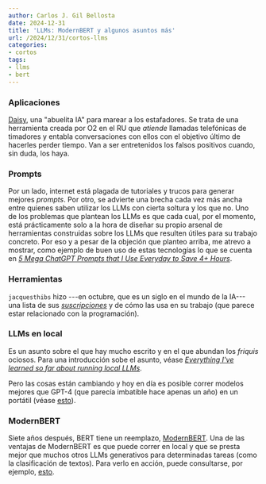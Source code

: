 ```yaml
---
author: Carlos J. Gil Bellosta
date: 2024-12-31
title: 'LLMs: ModernBERT y algunos asuntos más'
url: /2024/12/31/cortos-llms
categories:
- cortos
tags:
- llms
- bert
---
```


### Aplicaciones

[Daisy](https://news.virginmediao2.co.uk/o2-unveils-daisy-the-ai-granny-wasting-scammers-time/), una "abuelita IA" para marear a los estafadores. Se trata de una herramienta creada por O2 en el RU que _atiende_ llamadas telefónicas de timadores y entabla conversaciones con ellos con el objetivo último de hacerles perder tiempo. Van a ser entretenidos los falsos positivos cuando, sin duda, los haya.

### Prompts

Por un lado, internet está plagada de tutoriales y trucos para generar mejores _prompts_. Por otro, se advierte una brecha cada vez más ancha entre quienes saben utilizar los LLMs con cierta soltura y los que no. Uno de los problemas que plantean los LLMs es que cada cual, por el momento, está prácticamente solo a la hora de diseñar su propio arsenal de herramientas construidas sobre los LLMs que resulten útiles para su trabajo concreto. Por eso y a pesar de la objeción que planteo arriba, me atrevo a mostrar, como ejemplo de buen uso de estas tecnologías lo que se cuenta en [_5 Mega ChatGPT Prompts that I Use Everyday to Save 4+ Hours_](https://ai.plainenglish.io/5-mega-chatgpt-prompts-that-i-use-everyday-to-save-4-hours-21efeb1918c5).

### Herramientas

`jacquesthibs` hizo ---en octubre, que es un siglo en el mundo de la IA--- una lista de sus
[_suscripciones_](https://www.lesswrong.com/posts/CYYBW8QCMK722GDpz/how-much-i-m-paying-for-ai-productivity-software-and-the)
y de cómo las usa en su trabajo (que parece estar relacionado con la programación).

### LLMs en local

Es un asunto sobre el que hay mucho escrito y en el que abundan los _friquis_ ociosos. Para una introducción sobe el asunto, véase [_Everything I've learned so far about running local LLMs_](https://nullprogram.com/blog/2024/11/10/).

Pero las cosas están cambiando y hoy en día es posible correr modelos mejores que GPT-4 (que parecía imbatible hace apenas un año) en un portátil (véase [esto](https://simonwillison.net/2024/Dec/9/llama-33-70b/)).

### ModernBERT

Siete años después, BERT tiene un reemplazo, [ModernBERT](https://www.answer.ai/posts/2024-12-19-modernbert.html). Una de las ventajas de ModernBERT es que puede correr en local y que se presta mejor que muchos otros LLMs generativos para determinadas tareas (como la clasificación de textos). Para verlo en acción, puede consultarse, por ejemplo, [esto](https://www.markhw.com/blog/topicmodeling2).